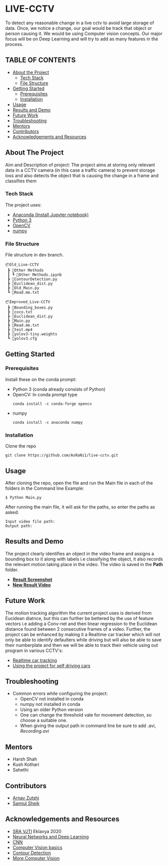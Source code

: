 # LIVE-CCTV
To detect any reasonable change in a live cctv to avoid large storage of data. Once, we notice a change, our goal would be track that object or person causing it. We would be using Computer vision concepts. Our major focus will be on Deep Learning and will try to add as many features in the process. 

## TABLE OF CONTENTS

* [About the Project](#about-the-project)
  * [Tech Stack](#tech-stack)
  * [File Structure](#file-structure)
* [Getting Started](#getting-started)
  * [Prerequisites](#prerequisites)
  * [Installation](#installation)
* [Usage](#usage)
* [Results and Demo](#results-and-demo)
* [Future Work](#future-work)
* [Troubleshooting](#troubleshooting)
* [Mentors](#Mentors)
* [Contributors](#contributors)
* [Acknowledgements and Resources](#acknowledgements-and-resources)



## About The Project

Aim and Description of project:
The project aims at storing only relevant data in a CCTV camera (in this case a traffic camera) to prevent storage loss and also detects the object that is causing the change in a frame and classifies them

### Tech Stack
The project uses:
* [Anaconda (Install Jupyter notebook)](https://www.anaconda.com/products/individual)
* [Python 3](https://www.python.org/download/releases/3.0/)
* [OpenCV](https://opencv.org/)
* [numpy](https://numpy.org/)

### File Structure
File structure in dev branch.
```
📦Old_Live-CCTV
 ┣ 📂Other Methods
 ┃ ┗ 📜Other Methods.ipynb
 ┣ 📜ContourDetection.py
 ┣ 📜Euclidean_dist.py
 ┣ 📜Old_Main.py
 ┗ 📜Read.me.txt
 
📦Improved_Live-CCTV
 ┣ 📜Bounding_boxes.py
 ┣ 📜coco.txt
 ┣ 📜Euclidean_dist.py
 ┣ 📜Main.py
 ┣ 📜Read.me.txt
 ┣ 📜test.mp4
 ┣ 📜yolov3-tiny.weights
 ┗ 📜yolov3.cfg
 ```


## Getting Started

### Prerequisites
  Install these on the conda prompt:
  * Python 3 (conda already consists of Python)
  * OpenCV: In conda prompt type
    ```
    conda install -c conda-forge opencv
    ```
  * numpy
    ```
    conda install -c anaconda numpy
    ```


### Installation
Clone the repo
```
git clone https://github.com/AsRaNi1/live-cctv.git
```

## Usage
After cloning the repo, open the file and run the Main file in each of the folders in the Command line
Example:
```
$ Python Main.py
```
After running the main file, it will ask for the paths, so enter the paths as asked.
```
Input video file path:
Output path:
```

## Results and Demo
The project clearly identifies an object in the video frame and assigns a bounding box to it along with labels i.e classifying the object, it also records the relevant motion taking place in the video. The video is saved in the **Path** folder.  
* [**Result Screenshot**](result.png)
* [**New Result Video**](New_Output.avi)

## Future Work
The motion tracking algorithm the current project uses is derived from Eucidean diatnce, but this can further be bettered by the use of feature vectors i.e adding a Conv-net and then linear regression to the Euclidean distance found between 2 consecutive frames of a video. Further, the project can be enhanced by making it a Realtime car tracker which will not only be able to identify defaulters while driving but will also be able to save their numberplate and then we will be able to track their vehicle using out program in various CCTV's:

* [Realtime car tracking](https://jivp-eurasipjournals.springeropen.com/articles/10.1186/s13640-018-0374-7)
* [Using the project for self driving cars](https://www.researchgate.net/publication/348558210_Project_Report_on_the_Prototype_of_an_Automated_Self_Driving_Vehicle)


<!-- TROUBLESHOOTING -->
## Troubleshooting
* Common errors while configuring the project:
  * OpenCV not installed in conda
  * numpy not installed in conda
  * Using an older Python version
  * One can change the threshold vale for movement detection, so choose a suitable one.
  * When giving the output path in command line be sure to add .avi, _Recording.avi_
  

## Mentors
* Harsh Shah
* Kush Kothari
* Sahethi



<!-- CONTRIBUTORS -->
## Contributors
* [Arnav Zutshi](https://github.com/AsRaNi1)
* [Samiul Sheik](https://github.com/Codingsam164)




<!-- ACKNOWLEDGEMENTS AND REFERENCES -->
## Acknowledgements and Resources
* [SRA VJTI](http://sra.vjti.info/) Eklavya 2020
* [Neural Networks and Deep Learning](https://coursera.org/share/15a6027f8a9d5b2014b977e555a1788a)
* [CNN](https://coursera.org/share/b5ada0e8a36a2bb04ed089d54f1ab25d)
* [Computer Vision basics](https://towardsdatascience.com/computer-vision-for-beginners-part-4-64a8d9856208)
* [Contour Detection](https://learnopencv.com/contour-detection-using-opencv-python-c/)
* [More Computer Vision](https://www.pyimagesearch.com/)

